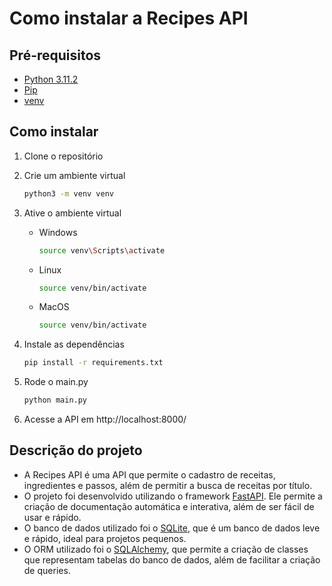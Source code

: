 # Como instalar a Recipes API
## Pré-requisitos
- [Python 3.11.2](https://www.python.org/downloads/release/python-385/)
- [Pip](https://pip.pypa.io/en/stable/installing/)
- [venv](https://docs.python.org/3/library/venv.html)

## Como instalar
1. Clone o repositório
2. Crie um ambiente virtual
    ```bash
    python3 -m venv venv
    ```

3. Ative o ambiente virtual
    - Windows
        ```bash
       source venv\Scripts\activate
        ```
    - Linux
        ```bash
        source venv/bin/activate
        ```
    - MacOS
        ```bash
        source venv/bin/activate
        ```
4. Instale as dependências
    ```bash
    pip install -r requirements.txt
    ```
    
5. Rode o main.py
    ```bash
    python main.py
    ```
6. Acesse a API em http://localhost:8000/


## Descrição do projeto
- A Recipes API é uma API que permite o cadastro de receitas, ingredientes e passos, além de permitir a busca de receitas por título.
- O projeto foi desenvolvido utilizando o framework [FastAPI](https://fastapi.tiangolo.com/). Ele permite a criação de documentação automática e interativa, além de ser fácil de usar e rápido.
- O banco de dados utilizado foi o [SQLite](https://www.sqlite.org/index.html), que é um banco de dados leve e rápido, ideal para projetos pequenos.
- O ORM utilizado foi o [SQLAlchemy](https://www.sqlalchemy.org/), que permite a criação de classes que representam tabelas do banco de dados, além de facilitar a criação de queries.
